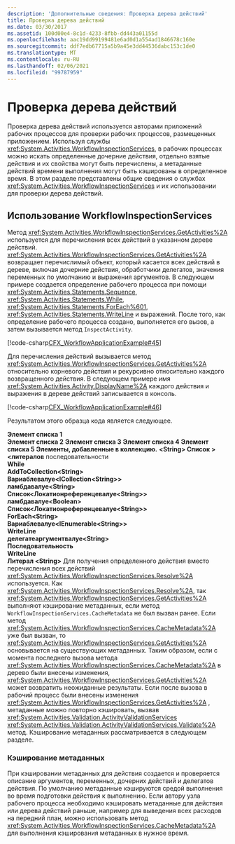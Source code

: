 ```yaml
---
description: 'Дополнительные сведения: Проверка дерева действий'
title: Проверка дерева действий
ms.date: 03/30/2017
ms.assetid: 100d00e4-8c1d-4233-8fbb-dd443a01155d
ms.openlocfilehash: aac19dd99199481e6ad0d1a554ad1846678c160e
ms.sourcegitcommit: ddf7edb67715a5b9a45e3dd44536dabc153c1de0
ms.translationtype: MT
ms.contentlocale: ru-RU
ms.lasthandoff: 02/06/2021
ms.locfileid: "99787959"
---
```

# <a name="activity-tree-inspection"></a>Проверка дерева действий

Проверка дерева действий используется авторами приложений рабочих процессов для проверки рабочих процессов, размещенных приложением. Используя службы <xref:System.Activities.WorkflowInspectionServices>, в рабочих процессах можно искать определенные дочерние действия, отдельно взятые действия и их свойства могут быть перечислены, а метаданные действий времени выполнения могут быть кэшированы в определенное время. В этом разделе представлены общие сведения о службах <xref:System.Activities.WorkflowInspectionServices> и их использовании для проверки дерева действий.  
  
## <a name="using-workflowinspectionservices"></a>Использование WorkflowInspectionServices  

 Метод <xref:System.Activities.WorkflowInspectionServices.GetActivities%2A> используется для перечисления всех действий в указанном дереве действий. <xref:System.Activities.WorkflowInspectionServices.GetActivities%2A> возвращает перечислимый объект, который касается всех действий в дереве, включая дочерние действия, обработчики делегатов, значения переменных по умолчанию и выражения аргументов. В следующем примере создается определение рабочего процесса при помощи <xref:System.Activities.Statements.Sequence>, <xref:System.Activities.Statements.While>, <xref:System.Activities.Statements.ForEach%601>, <xref:System.Activities.Statements.WriteLine> и выражений. После того, как определение рабочего процесса создано, выполняется его вызов, а затем вызывается метод `InspectActivity`.  
  
 [!code-csharp[CFX_WorkflowApplicationExample#45](~/samples/snippets/csharp/VS_Snippets_CFX/cfx_workflowapplicationexample/cs/program.cs#45)]  
  
 Для перечисления действий вызывается метод <xref:System.Activities.WorkflowInspectionServices.GetActivities%2A> относительно корневого действия и рекурсивно относительно каждого возвращенного действия. В следующем примере имя <xref:System.Activities.Activity.DisplayName%2A> каждого действия и выражения в дереве действий записывается в консоль.  
  
 [!code-csharp[CFX_WorkflowApplicationExample#46](~/samples/snippets/csharp/VS_Snippets_CFX/cfx_workflowapplicationexample/cs/program.cs#46)]  
  
 Результатом этого образца кода является следующее.  
  
 **Элемент списка 1**  
**Элемент списка 2** 
 **Элемент списка 3** 
 **Элемент списка 4** 
 **Элемент списка 5** 
 **Элементы, добавленные в коллекцию.** 
  **\<String> Список ><литералов** последовательности  
 **While**  
 **AddToCollection\<String>**  
 **Вариаблевалуе<ICollection\<String>>**  
 **ламбдавалуе\<String>**  
 **Список<Локатионреференцевалуе\<String>>**  
 **ламбдавалуе\<Boolean>**  
 **Список<Локатионреференцевалуе\<String>>**  
 **ForEach\<String>**  
 **Вариаблевалуе<IEnumerable\<String>>**  
 **WriteLine**  
 **делегатеаргументвалуе\<String>**  
 **Последовательность**  
 **WriteLine**  
 **Литерал \<String>**  Для получения определенного действия вместо перечисления всех действий <xref:System.Activities.WorkflowInspectionServices.Resolve%2A> используется. Как <xref:System.Activities.WorkflowInspectionServices.Resolve%2A>, так <xref:System.Activities.WorkflowInspectionServices.GetActivities%2A> выполняют кэширование метаданных, если метод `WorkflowInspectionServices.CacheMetadata` не был вызван ранее. Если метод <xref:System.Activities.WorkflowInspectionServices.CacheMetadata%2A> уже был вызван, то <xref:System.Activities.WorkflowInspectionServices.GetActivities%2A> основывается на существующих метаданных. Таким образом, если с момента последнего вызова метода <xref:System.Activities.WorkflowInspectionServices.CacheMetadata%2A> в дерево были внесены изменения, <xref:System.Activities.WorkflowInspectionServices.GetActivities%2A> может возвратить неожиданные результаты. Если после вызова в рабочий процесс были внесены изменения <xref:System.Activities.WorkflowInspectionServices.GetActivities%2A> , метаданные можно повторно кэшировать, вызвав <xref:System.Activities.Validation.ActivityValidationServices> <xref:System.Activities.Validation.ActivityValidationServices.Validate%2A> метод. Кэширование метаданных рассматривается в следующем разделе.  
  
### <a name="caching-metadata"></a>Кэширование метаданных  

 При кэшировании метаданных для действия создается и проверяется описание аргументов, переменных, дочерних действий и делегатов действия. По умолчанию метаданные кэшируются средой выполнения во время подготовки действия к выполнению. Если автору узла рабочего процесса необходимо кэшировать метаданные для действия или дерева действий раньше, например для выведения всех расходов на передний план, можно использовать метод <xref:System.Activities.WorkflowInspectionServices.CacheMetadata%2A> для выполнения кэширования метаданных в нужное время.
